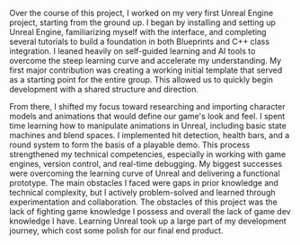 Over the course of this project, I worked on my very first Unreal Engine project, starting from the ground up. I began by installing and setting up Unreal Engine, familiarizing myself with the interface, and completing several tutorials to build a foundation in both Blueprints and C++ class integration. I leaned heavily on self-guided learning and AI tools to overcome the steep learning curve and accelerate my understanding. My first major contribution was creating a working initial template that served as a starting point for the entire group. This allowed us to quickly begin development with a shared structure and direction.

From there, I shifted my focus toward researching and importing character models and animations that would define our game's look and feel. I spent time learning how to manipulate animations in Unreal, including basic state machines and blend spaces. I implemented hit detection, health bars, and a round system to form the basis of a playable demo. This process strengthened my technical competencies, especially in working with game engines, version control, and real-time debugging. My biggest successes were overcoming the learning curve of Unreal and delivering a functional prototype. The main obstacles I faced were gaps in prior knowledge and technical complexity, but I actively problem-solved and learned through experimentation and collaboration. The obstacles of this project was the lack of fighting game knowledge I possess and overall the lack of game dev knowledge I have. Learning Unreal took up a large part of my development journey, which cost some polish for our final end product.  